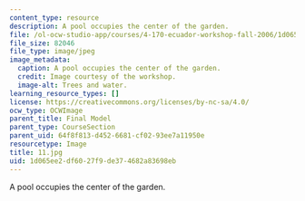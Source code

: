 ```yaml
---
content_type: resource
description: A pool occupies the center of the garden.
file: /ol-ocw-studio-app/courses/4-170-ecuador-workshop-fall-2006/1d065ee2df6027f9de374682a83698eb_11.jpg
file_size: 82046
file_type: image/jpeg
image_metadata:
  caption: A pool occupies the center of the garden.
  credit: Image courtesy of the workshop.
  image-alt: Trees and water.
learning_resource_types: []
license: https://creativecommons.org/licenses/by-nc-sa/4.0/
ocw_type: OCWImage
parent_title: Final Model
parent_type: CourseSection
parent_uid: 64f8f813-d452-6681-cf02-93ee7a11950e
resourcetype: Image
title: 11.jpg
uid: 1d065ee2-df60-27f9-de37-4682a83698eb
---
```

A pool occupies the center of the garden.